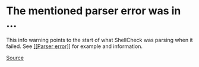 #  The mentioned parser error was in ...

This info warning points to the start of what ShellCheck was parsing when it failed. See [[[Parser error]]](https://www.shellcheck.net/wiki/Parser-error) for example and information.

[Source](https://github.com/koalaman/shellcheck/wiki/SC1009)


